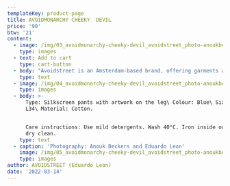 ```yaml
---
templateKey: product-page
title: AVOIDMONARCHY CHEEKY  DEVIL
price: '90'
btw: '21'
content:
  - image: /img/03_avoidmonarchy-cheeky-devil_avoidstreet_photo-anoukbeckers.jpg
    type: images
  - text: Add to cart
    type: cart-button
  - body: "Avoidstreet is an Amsterdam-based brand, offering garments and accessories defined by expressive and unique details regenerated from upcycled materials. Every garment starts off as an hyper-adaptable base for transformation — ready to be appropriated, deconstructed, remixed, and finally copied and pasted back into circulation as something else. \r\n\n\r\n\n\r\n\nThe endless source of fast fashion garments available as deadstock and in secondhand markets are like low-resolution images on a hard drive. The result is distinctive one-of-a-kind or small editions that embed a dualist vernacular between the commonplace and the tropes of high fashion. \r\n\n\r\n\nFounded in 2017, Avoidstreet is the initiative of designer Eduardo Leon. Unbridled by industry conventions, Leon combines the sensibilities of rich color-drenched images of Peruvian folklore, tecnocumbia, and bootleg-filled markets, and the potency of a Milanese high-gloss veneer in his creations, including garments, crafted objects, installations, and performances."
    type: text
  - image: /img/04_avoidmonarchy-cheeky-devil_avoidstreet_photo-anoukbeckers.jpg
    type: images
  - body: >-
      Type: Silkscreen pants with artwork on the leg\ Colour: Blue\ Size: W32
      L34\ Material: Cotton. 


      Care instructions: Use mild detergents. Wash 40°C. Iron inside out. Do not
      dry clean.
    type: text
  - caption: 'Photography: Anouk Beckers and Eduardo Leon'
    image: /img/05_avoidmonarchy-cheeky-devil_avoidstreet_photo-anoukbeckers.jpg
    type: images
author: AVOIDSTREET (Eduardo Leon)
date: '2022-03-14'
---
```


